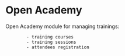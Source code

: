 Open Academy
=================
Open Academy module for managing trainings:

            - training courses
            - training sessions
            - attendees registration


